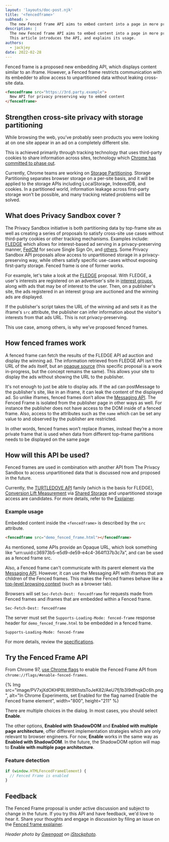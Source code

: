 ```yaml
---
layout: 'layouts/doc-post.njk'
title: '<fencedframe>'
subhead: >
  The new Fenced frame API aims to embed content into a page in more privacy preserving way.
description: |
  The new Fenced frame API aims to embed content into a page in more privacy preserving way.
  This article introduces the API, and explains its usage.
authors:
  - jackjey
date: 2022-02-28
---
```


Fenced frame is a proposed new embedding API, which displays content similar to an iframe. However, a Fenced frame restricts communication with its embedder to allow access to unpartitioned data without leaking cross-site data.

```html
<fencedframe src="https://3rd.party.example">
  New API for privacy preserving way to embed content
</fencedframe>
```

## Strengthen cross-site privacy with storage partitioning

While browsing the web, you’ve probably seen products you were looking at on one site appear in an ad on a completely different site.

This is achieved primarily through tracking technology that uses third-party cookies to share information across sites, technology which [Chrome has committed to phase out](https://blog.google/products/chrome/updated-timeline-privacy-sandbox-milestones/).

Currently, Chrome teams are working on [Storage Partitioning](https://github.com/privacycg/storage-partitioning). Storage Partitioning separates browser storage on a per-site basis, and it will be applied to the storage APIs including LocalStorage, IndexedDB, and cookies. In a partitioned world, information leakage across first-party storage won’t be possible, and many tracking related problems will be solved.

## What does Privacy Sandbox cover ?

The Privacy Sandbox initiative is both partitioning data by top-frame site as well as creating a series of proposals to satisfy cross-site use cases without third-party cookies or other tracking mechanisms. Examples include: [FLEDGE](https://developer.chrome.com/docs/privacy-sandbox/fledge/) which allows for interest-based ad serving in a privacy-preserving manner, [FedCM](https://github.com/fedidcg/FedCM) for secure Single Sign On, and [others](https://developer.chrome.com/docs/privacy-sandbox/overview/). Some Privacy Sandbox API proposals allow access to unpartitioned storage in a privacy-preserving way, while others satisfy specific use-cases without exposing first-party storage. Fenced frame is one of former works.

For example, let's take a look at the [FLEDGE](https://developer.chrome.com/docs/privacy-sandbox/fledge/) proposal.
With FLEDGE, a user's interests are registered on an advertiser's site in [interest groups](https://developer.chrome.com/docs/privacy-sandbox/fledge/#interest-group-detail), along with ads that may be of interest to the user. Then, on a publisher's site, the ads registered in an interest group are auctioned and the winning ads are displayed.

If the publisher's script takes the URL of the winning ad and sets it as the iframe's `src` attribute, the publisher can infer information about the visitor's interests from that ads URL. This is not privacy-preserving.

This use case, among others, is why we’ve proposed fenced frames.

## How fenced frames work

A fenced frame can fetch the results of the FLEDGE API ad auction and display the winning ad. The information retrieved from FLEDGE API isn’t the URL of the ads itself, but an [opaque source](https://github.com/shivanigithub/fenced-frame/blob/master/OpaqueSrc.md) (this specific proposal is a work in-progress, but the concept remains the same). This allows your site to display the ads without showing the URL to the publisher.

It's not enough to just be able to display ads. If the ad can postMessage to the publisher's site, like in an iframe, it can leak the content of the displayed ad. So unlike iframes, fenced frames don’t allow the [Messaging API](https://developer.mozilla.org/docs/Web/API/Window/postMessage). The Fenced Frame is isolated from the publisher page in other ways as well. For instance the publisher does not have access to the DOM inside of a fenced frame. Also, access to the attributes such as the `name` which can be set any value to and observed by the publisher are restricted.

In other words, fenced frames won’t replace iframes, instead they’re a more private frame that is used when data from different top-frame partitions needs to be displayed on the same page

## How will this API be used?

Fenced frames are used in combination with another API from The Privacy Sandbox to access unpartitioned data that is discussed now and proposed in the future.

Currently, the [TURTLEDOVE API](https://github.com/WICG/turtledove) family (which is the basis for FLEDGE), [Conversion Lift Measurement](https://github.com/w3c/web-advertising/blob/main/support_for_advertising_use_cases.md#conversion-lift-measurement) via [Shared Storage](https://github.com/pythagoraskitty/shared-storage) and unpartitioned storage access are candidates. For more details, refer to the [Explainer](https://github.com/shivanigithub/fenced-frame#use-caseskey-scenarios).

### Example usage

Embedded content inside the `<fencedframe>` is described by the `src` attribute.

```html
<fencedframe src="demo_fenced_frame.html"></fencedframe>
```

As mentioned, some APIs provide an Opaque URL, which look something like “urn:uuid:c36973b5-e5d9-de59-e4c4-364f137b3c7a”, and can be used as a fenced frame src.

Also, a Fenced frame can't communicate with its parent element via the [Messaging API](https://developer.mozilla.org/docs/Web/API/Window/postMessage). However, it can use the Messaging API with iframes that are children of the Fenced frames. This makes the Fenced frames behave like a [top-level browsing context](https://html.spec.whatwg.org/multipage/browsers.html#top-level-browsing-context) (such as a browser tab).

Browsers will set `Sec-Fetch-Dest: fencedframe` for requests made from Fenced frames and iframes that are embedded within a Fenced frame.

```http
Sec-Fetch-Dest: fencedframe
```

The server must set the `Supports-Loading-Mode: fenced-frame` response header for `demo_fenced_frame.html` to be embedded in a fenced frame.

```http
Supports-Loading-Mode: fenced-frame
```

For more details, review the [specifications](https://github.com/shivanigithub/fenced-frame).

## Try the Fenced Frame API

From Chrome 97, [use Chrome flags](https://www.chromium.org/developers/how-tos/run-chromium-with-flags) to enable the Fenced Frame API from `chrome://flags/#enable-fenced-frames`.

{% Img src="image/PV7xjXdOKHP8LWt9XhstsToJeK82/AeU7fj1b3I9dfnqkDc6h.png", alt="In Chrome Experiments, set Enabled for the flag named Enable the Fenced frame element", width="800", height="211" %}

There are multiple choices in the dialog. In most cases, you should select **Enable**.

The other options, **Enabled with ShadowDOM** and **Enabled with multiple page architecture**, offer different implementation strategies which are only relevant to browser engineers. For now, **Enable** works in the same way as **Enabled with ShadowDOM**. In the future, the ShadowDOM option will map to **Enable with multiple page architecture**.

### Feature detection

```js
if (window.HTMLFencedFrameElement) {
  // Fenced Frame is enabled
}
```

## Feedback

The Fenced Frame proposal is under active discussion and subject to change in the future. If you try this API and have feedback, we'd love to hear it. Share your thoughts and engage in discussion by filing an issue on the [Fenced frame explainer](https://github.com/shivanigithub/fenced-frame).

_Header photo by [Gwengoat](https://www.istockphoto.com/portfolio/Gwengoat?mediatype=photography) on [iStockphoto](https://www.istockphoto.com/photo/private-property-sign-gm536675704-95052019)._
